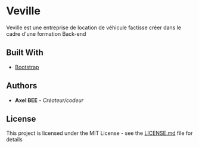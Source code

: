 # Veville

Veville est une entreprise de location de véhicule factisse créer dans le cadre d'une formation Back-end

## Built With

* [Bootstrap](https://getbootstrap.com)

## Authors

* **Axel BEE** - *Créateur/codeur*

## License

This project is licensed under the MIT License - see the [LICENSE.md](LICENSE.md) file for details